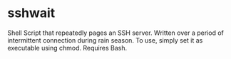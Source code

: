 # sshwait
Shell Script that repeatedly pages an SSH server. Written over a period of intermittent connection during rain season. To use, simply set it as executable using chmod. Requires Bash.
